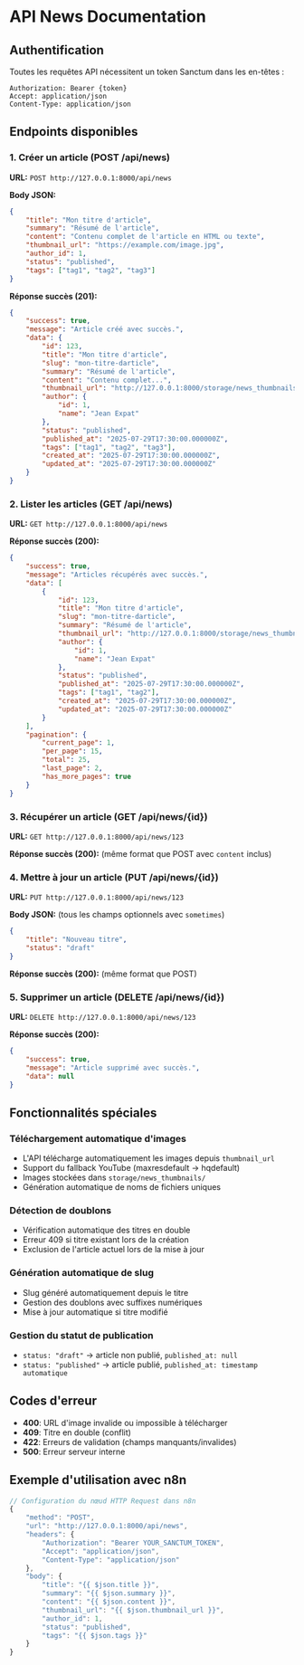 # API News Documentation

## Authentification

Toutes les requêtes API nécessitent un token Sanctum dans les en-têtes :
```
Authorization: Bearer {token}
Accept: application/json
Content-Type: application/json
```

## Endpoints disponibles

### 1. Créer un article (POST /api/news)

**URL:** `POST http://127.0.0.1:8000/api/news`

**Body JSON:**
```json
{
    "title": "Mon titre d'article",
    "summary": "Résumé de l'article",
    "content": "Contenu complet de l'article en HTML ou texte",
    "thumbnail_url": "https://example.com/image.jpg",
    "author_id": 1,
    "status": "published",
    "tags": ["tag1", "tag2", "tag3"]
}
```

**Réponse succès (201):**
```json
{
    "success": true,
    "message": "Article créé avec succès.",
    "data": {
        "id": 123,
        "title": "Mon titre d'article",
        "slug": "mon-titre-darticle",
        "summary": "Résumé de l'article",
        "content": "Contenu complet...",
        "thumbnail_url": "http://127.0.0.1:8000/storage/news_thumbnails/2025-07-29_17-30-00_ABC123.jpg",
        "author": {
            "id": 1,
            "name": "Jean Expat"
        },
        "status": "published",
        "published_at": "2025-07-29T17:30:00.000000Z",
        "tags": ["tag1", "tag2", "tag3"],
        "created_at": "2025-07-29T17:30:00.000000Z",
        "updated_at": "2025-07-29T17:30:00.000000Z"
    }
}
```

### 2. Lister les articles (GET /api/news)

**URL:** `GET http://127.0.0.1:8000/api/news`

**Réponse succès (200):**
```json
{
    "success": true,
    "message": "Articles récupérés avec succès.",
    "data": [
        {
            "id": 123,
            "title": "Mon titre d'article",
            "slug": "mon-titre-darticle",
            "summary": "Résumé de l'article",
            "thumbnail_url": "http://127.0.0.1:8000/storage/news_thumbnails/image.jpg",
            "author": {
                "id": 1,
                "name": "Jean Expat"
            },
            "status": "published",
            "published_at": "2025-07-29T17:30:00.000000Z",
            "tags": ["tag1", "tag2"],
            "created_at": "2025-07-29T17:30:00.000000Z",
            "updated_at": "2025-07-29T17:30:00.000000Z"
        }
    ],
    "pagination": {
        "current_page": 1,
        "per_page": 15,
        "total": 25,
        "last_page": 2,
        "has_more_pages": true
    }
}
```

### 3. Récupérer un article (GET /api/news/{id})

**URL:** `GET http://127.0.0.1:8000/api/news/123`

**Réponse succès (200):** (même format que POST avec `content` inclus)

### 4. Mettre à jour un article (PUT /api/news/{id})

**URL:** `PUT http://127.0.0.1:8000/api/news/123`

**Body JSON:** (tous les champs optionnels avec `sometimes`)
```json
{
    "title": "Nouveau titre",
    "status": "draft"
}
```

**Réponse succès (200):** (même format que POST)

### 5. Supprimer un article (DELETE /api/news/{id})

**URL:** `DELETE http://127.0.0.1:8000/api/news/123`

**Réponse succès (200):**
```json
{
    "success": true,
    "message": "Article supprimé avec succès.",
    "data": null
}
```

## Fonctionnalités spéciales

### Téléchargement automatique d'images
- L'API télécharge automatiquement les images depuis `thumbnail_url`
- Support du fallback YouTube (maxresdefault → hqdefault)
- Images stockées dans `storage/news_thumbnails/`
- Génération automatique de noms de fichiers uniques

### Détection de doublons
- Vérification automatique des titres en double
- Erreur 409 si titre existant lors de la création
- Exclusion de l'article actuel lors de la mise à jour

### Génération automatique de slug
- Slug généré automatiquement depuis le titre
- Gestion des doublons avec suffixes numériques
- Mise à jour automatique si titre modifié

### Gestion du statut de publication
- `status: "draft"` → article non publié, `published_at: null`
- `status: "published"` → article publié, `published_at: timestamp automatique`

## Codes d'erreur

- **400**: URL d'image invalide ou impossible à télécharger
- **409**: Titre en double (conflit)
- **422**: Erreurs de validation (champs manquants/invalides)
- **500**: Erreur serveur interne

## Exemple d'utilisation avec n8n

```javascript
// Configuration du nœud HTTP Request dans n8n
{
    "method": "POST",
    "url": "http://127.0.0.1:8000/api/news",
    "headers": {
        "Authorization": "Bearer YOUR_SANCTUM_TOKEN",
        "Accept": "application/json",
        "Content-Type": "application/json"
    },
    "body": {
        "title": "{{ $json.title }}",
        "summary": "{{ $json.summary }}",
        "content": "{{ $json.content }}",
        "thumbnail_url": "{{ $json.thumbnail_url }}",
        "author_id": 1,
        "status": "published",
        "tags": "{{ $json.tags }}"
    }
}
```